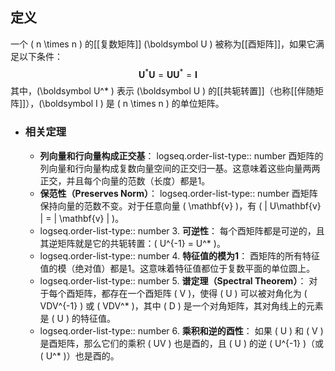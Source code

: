 ## 定义
一个 \( n \times n \) 的[[复数矩阵]] \(\boldsymbol  U \) 被称为[[酉矩阵]]，如果它满足以下条件：
$$ \boldsymbol U^*\boldsymbol U = \boldsymbol {UU}^* =\boldsymbol  I $$
其中，\(\boldsymbol  U^* \) 表示 \(\boldsymbol  U \) 的[[共轭转置]]（也称[[伴随矩阵]]），\(\boldsymbol  I \) 是 \( n \times n \) 的单位矩阵。
- ### 相关定理
	- **列向量和行向量构成正交基**：
	  logseq.order-list-type:: number
	   酉矩阵的列向量和行向量构成复数向量空间的正交归一基。这意味着这些向量两两正交，并且每个向量的范数（长度）都是1。
	- **保范性（Preserves Norm）**：
	  logseq.order-list-type:: number
	   酉矩阵保持向量的范数不变。对于任意向量 \( \mathbf{v} \)，有 \( \| U\mathbf{v} \| = \| \mathbf{v} \| \)。
	- logseq.order-list-type:: number
	  3. **可逆性**：
	   每个酉矩阵都是可逆的，且其逆矩阵就是它的共轭转置：\( U^{-1} = U^* \)。
	- logseq.order-list-type:: number
	  4. **特征值的模为1**：
	   酉矩阵的所有特征值的模（绝对值）都是1。这意味着特征值都位于复数平面的单位圆上。
	- logseq.order-list-type:: number
	  5. **谱定理（Spectral Theorem）**：
	   对于每个酉矩阵，都存在一个酉矩阵 \( V \)，使得 \( U \) 可以被对角化为 \( VDV^{-1} \) 或 \( VDV^* \)，其中 \( D \) 是一个对角矩阵，其对角线上的元素是 \( U \) 的特征值。
	- logseq.order-list-type:: number
	  6. **乘积和逆的酉性**：
	   如果 \( U \) 和 \( V \) 是酉矩阵，那么它们的乘积 \( UV \) 也是酉的，且 \( U \) 的逆 \( U^{-1} \)（或 \( U^* \)）也是酉的。